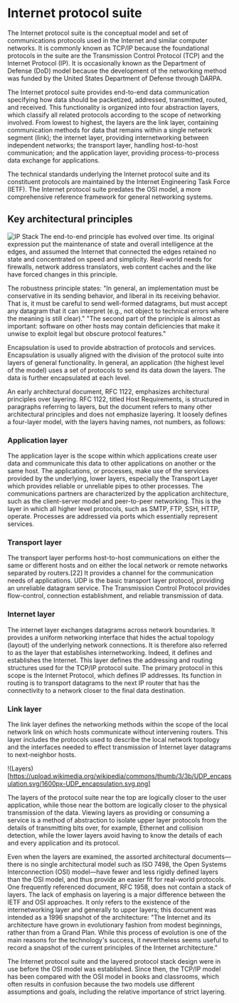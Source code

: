 # Internet protocol suite
The Internet protocol suite is the conceptual model and set of communications protocols used in the Internet and similar computer networks. It is commonly known as TCP/IP because the foundational protocols in the suite are the Transmission Control Protocol (TCP) and the Internet Protocol (IP). It is occasionally known as the Department of Defense (DoD) model because the development of the networking method was funded by the United States Department of Defense through DARPA.

The Internet protocol suite provides end-to-end data communication specifying how data should be packetized, addressed, transmitted, routed, and received. This functionality is organized into four abstraction layers, which classify all related protocols according to the scope of networking involved. From lowest to highest, the layers are the link layer, containing communication methods for data that remains within a single network segment (link); the internet layer, providing internetworking between independent networks; the transport layer, handling host-to-host communication; and the application layer, providing process-to-process data exchange for applications.

The technical standards underlying the Internet protocol suite and its constituent protocols are maintained by the Internet Engineering Task Force (IETF). The Internet protocol suite predates the OSI model, a more comprehensive reference framework for general networking systems.

## Key architectural principles

![IP Stack](https://upload.wikimedia.org/wikipedia/commons/c/c4/IP_stack_connections.svg)
The end-to-end principle has evolved over time. Its original expression put the maintenance of state and overall intelligence at the edges, and assumed the Internet that connected the edges retained no state and concentrated on speed and simplicity. Real-world needs for firewalls, network address translators, web content caches and the like have forced changes in this principle.

The robustness principle states: "In general, an implementation must be conservative in its sending behavior, and liberal in its receiving behavior. That is, it must be careful to send well-formed datagrams, but must accept any datagram that it can interpret (e.g., not object to technical errors where the meaning is still clear)." "The second part of the principle is almost as important: software on other hosts may contain deficiencies that make it unwise to exploit legal but obscure protocol features."

Encapsulation is used to provide abstraction of protocols and services. Encapsulation is usually aligned with the division of the protocol suite into layers of general functionality. In general, an application (the highest level of the model) uses a set of protocols to send its data down the layers. The data is further encapsulated at each level.

An early architectural document, RFC 1122, emphasizes architectural principles over layering. RFC 1122, titled Host Requirements, is structured in paragraphs referring to layers, but the document refers to many other architectural principles and does not emphasize layering. It loosely defines a four-layer model, with the layers having names, not numbers, as follows:

### Application layer
The application layer is the scope within which applications create user data and communicate this data to other applications on another or the same host. The applications, or processes, make use of the services provided by the underlying, lower layers, especially the Transport Layer which provides reliable or unreliable pipes to other processes. The communications partners are characterized by the application architecture, such as the client-server model and peer-to-peer networking. This is the layer in which all higher level protocols, such as SMTP, FTP, SSH, HTTP, operate. Processes are addressed via ports which essentially represent services.

### Transport layer
The transport layer performs host-to-host communications on either the same or different hosts and on either the local network or remote networks separated by routers.[22] It provides a channel for the communication needs of applications. UDP is the basic transport layer protocol, providing an unreliable datagram service. The Transmission Control Protocol provides flow-control, connection establishment, and reliable transmission of data.

### Internet layer
The internet layer exchanges datagrams across network boundaries. It provides a uniform networking interface that hides the actual topology (layout) of the underlying network connections. It is therefore also referred to as the layer that establishes internetworking. Indeed, it defines and establishes the Internet. This layer defines the addressing and routing structures used for the TCP/IP protocol suite. The primary protocol in this scope is the Internet Protocol, which defines IP addresses. Its function in routing is to transport datagrams to the next IP router that has the connectivity to a network closer to the final data destination.

### Link layer
The link layer defines the networking methods within the scope of the local network link on which hosts communicate without intervening routers. This layer includes the protocols used to describe the local network topology and the interfaces needed to effect transmission of Internet layer datagrams to next-neighbor hosts.

!(Layers)[https://upload.wikimedia.org/wikipedia/commons/thumb/3/3b/UDP_encapsulation.svg/1600px-UDP_encapsulation.svg.png]

The layers of the protocol suite near the top are logically closer to the user application, while those near the bottom are logically closer to the physical transmission of the data. Viewing layers as providing or consuming a service is a method of abstraction to isolate upper layer protocols from the details of transmitting bits over, for example, Ethernet and collision detection, while the lower layers avoid having to know the details of each and every application and its protocol.

Even when the layers are examined, the assorted architectural documents—there is no single architectural model such as ISO 7498, the Open Systems Interconnection (OSI) model—have fewer and less rigidly defined layers than the OSI model, and thus provide an easier fit for real-world protocols. One frequently referenced document, RFC 1958, does not contain a stack of layers. The lack of emphasis on layering is a major difference between the IETF and OSI approaches. It only refers to the existence of the internetworking layer and generally to upper layers; this document was intended as a 1996 snapshot of the architecture: "The Internet and its architecture have grown in evolutionary fashion from modest beginnings, rather than from a Grand Plan. While this process of evolution is one of the main reasons for the technology's success, it nevertheless seems useful to record a snapshot of the current principles of the Internet architecture."

The Internet protocol suite and the layered protocol stack design were in use before the OSI model was established. Since then, the TCP/IP model has been compared with the OSI model in books and classrooms, which often results in confusion because the two models use different assumptions and goals, including the relative importance of strict layering.
